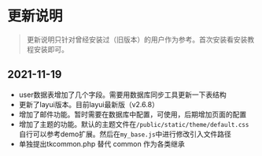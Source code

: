 # 更新说明

> 更新说明只针对曾经安装过（旧版本）的用户作为参考。首次安装看安装教程安装即可。

## 2021-11-19

* user数据表增加了几个字段。需要用数据库同步工具更新一下表结构
* 更新了layui版本。目前layui最新版（v2.6.8）
* 增加了邮件功能。暂时需要在数据库中配置，可使用，后期增加页面的配置
* 增加了主题的功能。默认的主题文件在`/public/static/theme/default.css`
自行可以参考demo扩展。然后在`my_base.js`中进行修改引入文件路径
* 单独提出tkcommon.php 替代 common 作为各类继承
